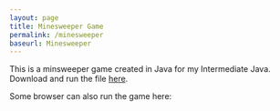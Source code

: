 ```yaml
---
layout: page
title: Minesweeper Game
permalink: /minesweeper
baseurl: Minesweeper
---
```


This is a minsweeper game created in Java for my Intermediate Java.
Download and run the file <a href="MinsweeperGame.jar" download>here</a>.

Some browser can also run the game here:


<script src="http://www.java.com/js/deployJava.js"></script>
<script>
    var attributes = {
        code:'MinesweeperDriver.class',
    width:700, height:500} ;
    var parameters = {}; // does the Applet take parameters?
    var version = '1.6' ; // does the Applet require a minimum version of Java
    deployJava.runApplet(attributes, parameters, version);
</script>

